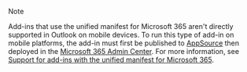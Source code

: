 > [!NOTE]
> Add-ins that use the unified manifest for Microsoft 365 aren't directly supported in Outlook on mobile devices. To run this type of add-in on mobile platforms, the add-in must first be published to [AppSource](https://appsource.microsoft.com/) then deployed in the [Microsoft 365 Admin Center](../publish/publish.md). For more information, see [Support for add-ins with the unified manifest for Microsoft 365](../outlook/outlook-mobile-addins.md#support-for-add-ins-with-the-unified-manifest-for-microsoft-365).
